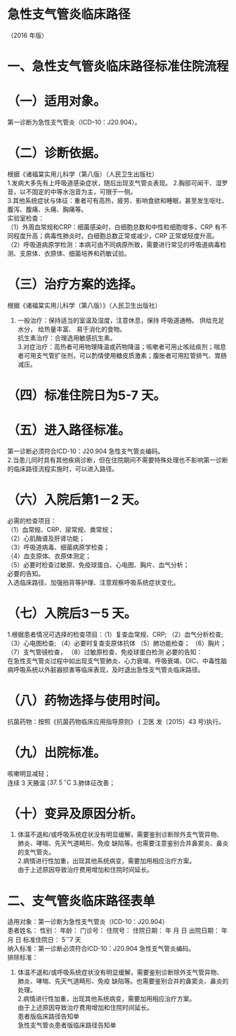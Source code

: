 # 急性支气管炎临床路径  
（2016 年版）  
# 一、急性支气管炎临床路径标准住院流程  
# （一）适用对象。  
第一诊断为急性支气管炎（ICD–10：J20.904）。  
# （二）诊断依据。  
根据《诸福棠实用儿科学（第八版）（人民卫生出版社）  
1.发病大多先有上呼吸道感染症状，随后出现支气管炎表现。   2.胸部可闻干、湿罗音，以不固定的中等水泡音为主，可限于一侧。  
3.其他系统症状与体征：重者可有高热，疲劳、影响食欲和睡眠，甚至发生呕吐、腹泻、腹痛、头痛、胸痛等。  
实验室检查：  
（1）外周血常规和CRP：细菌感染时，白细胞总数和中性粒细胞增多，CRP 有不同程度升高；病毒性肺炎时，白细胞总数正常或减少，CRP 正常或轻度升高。  
（2）呼吸道病原学检测：本病可由不同病原所致，需要进行常见的呼吸道病毒检测、支原体、衣原体、细菌培养和药敏试验。  
# （三）治疗方案的选择。  
根据《诸福棠实用儿科学（第八版）》（人民卫生出版社）  
1. 一般治疗：保持适当的室温及湿度，注意休息，保持 呼吸道通畅。 供给充足水分， 给热量丰富、 易于消化的食物。  
抗生素治疗：合理选用敏感抗生素。  
3.对症治疗：高热者可用物理降温或药物降温；咳嗽者可用止咳祛痰剂；喘息者可用支气管扩张剂，可以酌情使用糖皮质激素；腹胀者可用肛管排气、胃肠减压。  
# （四）标准住院日为5-7 天。  
# （五）进入路径标准。  
第一诊断必须符合ICD-10：J20.904 急性支气管炎编码。  
2.当患儿同时具有其他疾病诊断，但在住院期间不需要特殊处理也不影响第一诊断的临床路径流程实施时，可以进入路径。  
# （六）入院后第1－2 天。  
必需的检查项目：  
（1）血常规、CRP、尿常规、粪常规；  
（2）心肌酶谱及肝肾功能；  
（3）呼吸道病毒、细菌病原学检查；  
（4）血支原体、衣原体测定；  
（5）必要时检查过敏原、免疫球蛋白、心电图、胸片、血气分析；  
必要的告知。  
入选临床路径、加强拍背等护理、注意观察呼吸系统症状变化。  
# （七）入院后3－5 天。  
1.根据患者情况可选择的检查项目：（1）复查血常规、CRP; （2）血气分析检查; （3）心电图检查; （4）必要时复查支原体抗体 （5）肺功能检查； （6）胸片； （7）支气管镜检查， （8）过敏原检查、免疫球蛋白检测 必要的告知：  
在急性支气管炎过程中如出现支气管肺炎、心力衰竭、呼吸衰竭、DIC、中毒性脑病呼吸系统以外脏器损害等临床表现，及时退出急性支气管炎临床路径。  
# （八）药物选择与使用时间。  
抗菌药物：按照《抗菌药物临床应用指导原则》 ( 卫医 发〔2015〕43 号)执行。  
# （九）出院标准。  
咳嗽明显减轻；  
连续 3  天腋温 $\langle37.\,5\,^{\circ}\mathrm{C}$ 3.肺体征改善；  
# （十）变异及原因分析。  
1. 体温不退和/或呼吸系统症状没有明显缓解，需要鉴别诊断除外支气管异物、肺炎、哮喘、先天气道畸形、免疫 缺陷等。也需要注意鉴别合并鼻窦炎、鼻炎的支气管炎。  
2.病情进行性加重，出现其他系统病变，需要加用相应治疗方案。  
由于上述原因导致治疗费用增加和住院时间延长。  
# 二、支气管炎临床路径表单  
适用对象：第一诊断为急性支气管炎（ICD-10：J20.904）  
患者姓名：           性别：     年龄：    门诊号：       住院号：       住院日期：      年   月   日 出院日期：     年   月   日  标准住院日： $5^{\sim}7$ 天  
纳入标准：第一诊断必须符合ICD-10：J20.904 急性支气管炎编码。  
排除标准：  
1. 体温不退和/或呼吸系统症状没有明显缓解，需要鉴别诊断除外支气管异物、肺炎、哮喘、先天气道畸形、免疫 缺陷等。也需要鉴别合并的鼻窦炎、鼻炎的处理。  
2.病情进行性加重，出现其他系统病变，需要加用相应治疗方案。  
由于上述原因导致治疗费用增加和住院时间延长。  
患者版临床路径告知单  
急性支气管炎患者版临床路径告知单 
